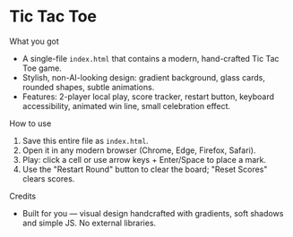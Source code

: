 Tic Tac Toe
==================


What you got
- A single-file `index.html` that contains a modern, hand-crafted Tic Tac Toe game.
- Stylish, non-AI-looking design: gradient background, glass cards, rounded shapes, subtle animations.
- Features: 2-player local play, score tracker, restart button, keyboard accessibility, animated win line, small celebration effect.


How to use
1. Save this entire file as `index.html`.
2. Open it in any modern browser (Chrome, Edge, Firefox, Safari).
3. Play: click a cell or use arrow keys + Enter/Space to place a mark.
4. Use the "Restart Round" button to clear the board; "Reset Scores" clears scores.




Credits
- Built for you — visual design handcrafted with gradients, soft shadows and simple JS. No external libraries.